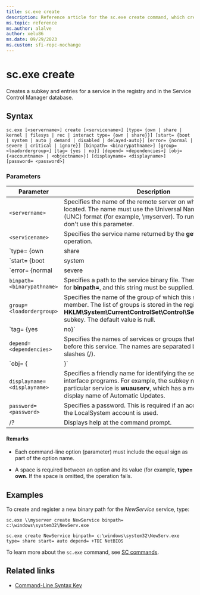 ```yaml
---
title: sc.exe create
description: Reference article for the sc.exe create command, which creates a subkey and entries for a service in the registry and in the Service Control Manager database.
ms.topic: reference
ms.author: alalve
author: xelu86
ms.date: 09/29/2023
ms.custom: sfi-ropc-nochange
---
```


# sc.exe create

Creates a subkey and entries for a service in the registry and in the Service Control Manager database.

## Syntax

```
sc.exe [<servername>] create [<servicename>] [type= {own | share | kernel | filesys | rec | interact type= {own | share}}] [start= {boot | system | auto | demand | disabled | delayed-auto}] [error= {normal | severe | critical | ignore}] [binpath= <binarypathname>] [group= <loadordergroup>] [tag= {yes | no}] [depend= <dependencies>] [obj= {<accountname> | <objectname>}] [displayname= <displayname>] [password= <password>]
```

### Parameters

|Parameter|Description|
|---------|-----------|
| `<servername>` | Specifies the name of the remote server on which the service is located. The name must use the Universal Naming Convention (UNC) format (for example, \\myserver). To run SC.exe locally, don't use this parameter. |
| `<servicename>` | Specifies the service name returned by the **getkeyname** operation. |
| `type= {own | share | kernel | filesys | rec | interact type= {own | share}}` | Specifies the service type. The options include:<ul><li>**own** - Specifies a service that runs in its own process. It doesn't share an executable file with other services. This is the default value.</li><li>**share** - Specifies a service that runs as a shared process. It shares an executable file with other services.</li><li>**kernel** - Specifies a driver.</li><li>**filesys** - Specifies a file system driver.</li><li>**rec** - Specifies a file system-recognized driver that identifies file systems used on the computer.</li><li>**interact** - Specifies a service that can interact with the desktop, receiving input from users. Interactive services must be run under the LocalSystem account. This type must be used in conjunction with **type= own** or **type= share** (for example, **type= interact** **type= own**). Using **type= interact** by itself will generate an error.</li></ul> |
| `start= {boot | system | auto | demand | disabled | delayed-auto}` | Specifies the start type for the service. The options include:<ul><li>**boot** - Specifies a device driver that is loaded by the boot loader.</li><li>**system** - Specifies a device driver that is started during kernel initialization.</li><li>**auto** - Specifies a service that automatically starts each time the computer is restarted and runs even if no one logs on to the computer.</li><li>**demand** - Specifies a service that must be started manually. This is the default value if **start=** is not specified.</li><li>**disabled** - Specifies a service that cannot be started. To start a disabled service, change the start type to some other value.</li><li>**delayed-auto** - Specifies a service that starts automatically a short time after other auto services are started.</li></ul> |
| `error= {normal | severe | critical | ignore}` | Specifies the severity of the error if the service fails to start when the computer is started. The options include:<ul><li>**normal** - Specifies that the error is logged and a message box is displayed, informing the user that a service has failed to start. Startup will continue. This is the default setting.</li><li>**severe** - Specifies that the error is logged (if possible). The computer attempts to restart with the last-known good configuration. This could result in the computer being able to restart, but the service may still be unable to run.</li><li>**critical** - Specifies that the error is logged (if possible). The computer attempts to restart with the last-known good configuration. If the last-known good configuration fails, startup also fails, and the boot process halts with a Stop error.</li><li>**ignore** - Specifies that the error is logged and startup continues. No notification is given to the user beyond recording the error in the Event Log.</li></ul> |
| `binpath= <binarypathname>` | Specifies a path to the service binary file. There is no default for **binpath=**, and this string must be supplied. |
| `group= <loadordergroup>` | Specifies the name of the group of which this service is a member. The list of groups is stored in the registry, in the **HKLM\System\CurrentControlSet\Control\ServiceGroupOrder** subkey. The default value is null. |
| `tag= {yes | no}` | Specifies whether or not to obtain a TagID from the CreateService call. Tags are used only for boot-start and system-start drivers. |
| `depend= <dependencies>` | Specifies the names of services or groups that must start before this service. The names are separated by forward slashes (/). |
| `obj= {<accountname> | <objectname>}` | Specifies a name of an account in which a service will run, or specifies a name of the Windows driver object in which the driver will run. The default setting is **LocalSystem**. |
| `displayname= <displayname>` | Specifies a friendly name for identifying the service in user interface programs. For example, the subkey name of one particular service is **wuauserv**, which has a more friendly display name of Automatic Updates. |
| `password= <password>` | Specifies a password. This is required if an account other than the LocalSystem account is used. |
| /? | Displays help at the command prompt. |

#### Remarks

- Each command-line option (parameter) must include the equal sign as part of the option name.

- A space is required between an option and its value (for example, **type= own**. If the space is omitted, the operation fails.

## Examples

To create and register a new binary path for the *NewService* service, type:

```
sc.exe \\myserver create NewService binpath= c:\windows\system32\NewServ.exe
```

```
sc.exe create NewService binpath= c:\windows\system32\NewServ.exe type= share start= auto depend= +TDI NetBIOS
```

To learn more about the `sc.exe` command, see [SC commands](/previous-versions/windows/it-pro/windows-server-2012-r2-and-2012/cc754599(v=ws.11)).

## Related links

- [Command-Line Syntax Key](command-line-syntax-key.md)
